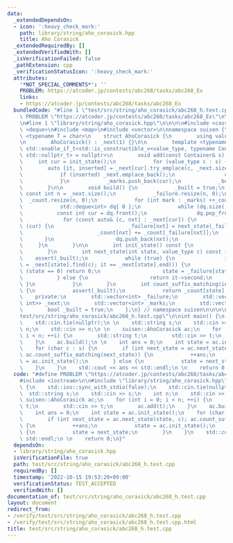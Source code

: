 ```yaml
---
data:
  _extendedDependsOn:
  - icon: ':heavy_check_mark:'
    path: library/string/aho_corasick.hpp
    title: Aho Corasick
  _extendedRequiredBy: []
  _extendedVerifiedWith: []
  _isVerificationFailed: false
  _pathExtension: cpp
  _verificationStatusIcon: ':heavy_check_mark:'
  attributes:
    '*NOT_SPECIAL_COMMENTS*': ''
    PROBLEM: https://atcoder.jp/contests/abc268/tasks/abc268_Ex
    links:
    - https://atcoder.jp/contests/abc268/tasks/abc268_Ex
  bundledCode: "#line 1 \"test/src/string/aho_corasick/abc268_h.test.cpp\"\n#define\
    \ PROBLEM \"https://atcoder.jp/contests/abc268/tasks/abc268_Ex\"\n\n#include <iostream>\n\
    \n#line 1 \"library/string/aho_corasick.hpp\"\n\n\n\n#include <cassert>\n#include\
    \ <deque>\n#include <map>\n#include <vector>\n\nnamespace suisen {\n    template\
    \ <typename T = char>\n    struct AhoCorasick {\n        using value_type = T;\n\
    \n        AhoCorasick() : _next(1) {}\n\n        template <typename Container,\
    \ std::enable_if_t<std::is_constructible_v<value_type, typename Container::value_type>,\
    \ std::nullptr_t> = nullptr>\n        void add(const Container& s) {\n       \
    \     int cur = init_state();\n            for (value_type c : s) {\n        \
    \        auto [it, inserted] = _next[cur].try_emplace(c, _next.size());\n    \
    \            if (inserted) _next.emplace_back();\n                cur = it->second;\n\
    \            }\n            _marks.push_back(cur);\n            _built = false;\n\
    \        }\n\n        void build() {\n            _built = true;\n           \
    \ const int n = _next.size();\n            _failure.resize(n, 0);\n          \
    \  _count.resize(n, 0);\n            for (int mark : _marks) ++_count[mark];\n\
    \            std::deque<int> dq{ 0 };\n            while (dq.size()) {\n     \
    \           const int cur = dq.front();\n                dq.pop_front();\n   \
    \             for (const auto& [c, nxt] : _next[cur]) {\n                    if\
    \ (cur) {\n                        _failure[nxt] = next_state(_failure[cur], c);\n\
    \                        _count[nxt] += _count[_failure[nxt]];\n             \
    \       }\n                    dq.push_back(nxt);\n                }\n       \
    \     }\n        }\n\n        int init_state() const {\n            return 0;\n\
    \        }\n        int next_state(int state, value_type c) const {\n        \
    \    assert(_built);\n            while (true) {\n                if (auto it\
    \ = _next[state].find(c); it == _next[state].end()) {\n                    if\
    \ (state == 0) return 0;\n                    state = _failure[state];\n     \
    \           } else {\n                    return it->second;\n               \
    \ }\n            }\n        }\n        int count_suffix_matching(int state) const\
    \ {\n            assert(_built);\n            return _count[state];\n        }\n\
    \    private:\n        std::vector<int> _failure;\n        std::vector<std::map<value_type,\
    \ int>> _next;\n        std::vector<int> _marks;\n        std::vector<int> _count;\n\
    \        bool _built = true;\n    };\n} // namespace suisen\n\n\n\n#line 6 \"\
    test/src/string/aho_corasick/abc268_h.test.cpp\"\n\nint main() {\n    std::ios::sync_with_stdio(false);\n\
    \    std::cin.tie(nullptr);\n \n    std::string s;\n    std::cin >> s;\n    int\
    \ n;\n    std::cin >> n;\n \n    suisen::AhoCorasick ac;\n    for (int i = 0;\
    \ i < n; ++i) {\n        std::string t;\n        std::cin >> t;\n        ac.add(t);\n\
    \    }\n    ac.build();\n \n    int ans = 0;\n    int state = ac.init_state();\n\
    \    for (char c : s) {\n        if (int next_state = ac.next_state(state, c);\
    \ ac.count_suffix_matching(next_state)) {\n            ++ans;\n            state\
    \ = ac.init_state();\n        } else {\n            state = next_state;\n    \
    \    }\n    }\n    std::cout << ans << std::endl;\n \n    return 0;\n}\n"
  code: "#define PROBLEM \"https://atcoder.jp/contests/abc268/tasks/abc268_Ex\"\n\n\
    #include <iostream>\n\n#include \"library/string/aho_corasick.hpp\"\n\nint main()\
    \ {\n    std::ios::sync_with_stdio(false);\n    std::cin.tie(nullptr);\n \n  \
    \  std::string s;\n    std::cin >> s;\n    int n;\n    std::cin >> n;\n \n   \
    \ suisen::AhoCorasick ac;\n    for (int i = 0; i < n; ++i) {\n        std::string\
    \ t;\n        std::cin >> t;\n        ac.add(t);\n    }\n    ac.build();\n \n\
    \    int ans = 0;\n    int state = ac.init_state();\n    for (char c : s) {\n\
    \        if (int next_state = ac.next_state(state, c); ac.count_suffix_matching(next_state))\
    \ {\n            ++ans;\n            state = ac.init_state();\n        } else\
    \ {\n            state = next_state;\n        }\n    }\n    std::cout << ans <<\
    \ std::endl;\n \n    return 0;\n}"
  dependsOn:
  - library/string/aho_corasick.hpp
  isVerificationFile: true
  path: test/src/string/aho_corasick/abc268_h.test.cpp
  requiredBy: []
  timestamp: '2022-10-15 19:53:20+09:00'
  verificationStatus: TEST_ACCEPTED
  verifiedWith: []
documentation_of: test/src/string/aho_corasick/abc268_h.test.cpp
layout: document
redirect_from:
- /verify/test/src/string/aho_corasick/abc268_h.test.cpp
- /verify/test/src/string/aho_corasick/abc268_h.test.cpp.html
title: test/src/string/aho_corasick/abc268_h.test.cpp
---
```

